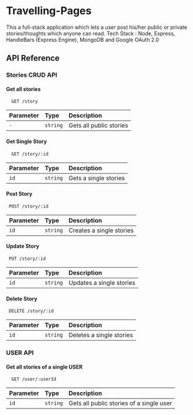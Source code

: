 
# Travelling-Pages

This a full-stack application which lets a user post his/her public or private stories/thoughts which anyone can read.
Tech Stack : Node, Express, HandleBars (Express Engine), MongoDB and Google OAuth 2.0


## API Reference

### Stories CRUD API

#### Get all stories

```http
  GET /story
```

| Parameter | Type     | Description                |
| :-------- | :------- | :------------------------- |
| `-` | `string` | Gets all public stories |

#### Get Single Story

```http
  GET /story/:id
```

| Parameter | Type     | Description                       |
| :-------- | :------- | :-------------------------------- |
| `id`      | `string` | Gets a single stories

#### Post Story

```http
 POST /story/:id
```

| Parameter | Type     | Description                       |
| :-------- | :------- | :-------------------------------- |
| `id`      | `string` | Creates a single stories

#### Update Story

```http
 PUT /story/:id
```

| Parameter | Type     | Description                       |
| :-------- | :------- | :-------------------------------- |
| `id`      | `string` | Updates a single stories

#### Delete Story

```http
 DELETE /story/:id
```

| Parameter | Type     | Description                       |
| :-------- | :------- | :-------------------------------- |
| `id`      | `string` | Deletes a single stories


### USER API

#### Get all stories of a single USER

```http
  GET /user/:userId
```

| Parameter | Type     | Description                |
| :-------- | :------- | :------------------------- |
| `id` | `string` | Gets all public stories of a single user |
